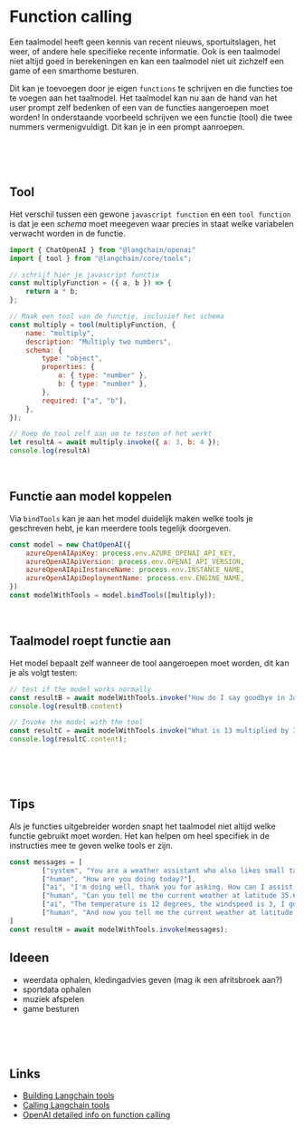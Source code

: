 # Function calling

Een taalmodel heeft geen kennis van recent nieuws, sportuitslagen, het weer, of andere hele specifieke recente informatie. Ook is een taalmodel niet altijd goed in berekeningen en kan een taalmodel niet uit zichzelf een game of een smarthome besturen.

Dit kan je toevoegen door je eigen `functions` te schrijven en die functies toe te voegen aan het taalmodel. Het taalmodel kan nu aan de hand van het user prompt zelf bedenken of een van de functies aangeroepen moet worden! In onderstaande voorbeeld schrijven we een functie (tool) die twee nummers vermenigvuldigt. Dit kan je in een prompt aanroepen.

<br><br><br>

## Tool 

Het verschil tussen een gewone `javascript function` en een `tool function` is dat je een *schema* moet meegeven waar precies in staat welke variabelen verwacht worden in de functie. 

```js
import { ChatOpenAI } from "@langchain/openai"
import { tool } from "@langchain/core/tools";

// schrijf hier je javascript functie
const multiplyFunction = ({ a, b }) => {
    return a * b;
};

// Maak een tool van de functie, inclusief het schema
const multiply = tool(multiplyFunction, {
    name: "multiply",
    description: "Multiply two numbers",
    schema: {
        type: "object",
        properties: {
            a: { type: "number" },
            b: { type: "number" },
        },
        required: ["a", "b"],
    },
});

// Roep de tool zelf aan om te testen of het werkt
let resultA = await multiply.invoke({ a: 3, b: 4 });
console.log(resultA)
```
<br>

## Functie aan model koppelen

Via `bindTools` kan je aan het model duidelijk maken welke tools je geschreven hebt, je kan meerdere tools tegelijk doorgeven.

```js
const model = new ChatOpenAI({
    azureOpenAIApiKey: process.env.AZURE_OPENAI_API_KEY,
    azureOpenAIApiVersion: process.env.OPENAI_API_VERSION,
    azureOpenAIApiInstanceName: process.env.INSTANCE_NAME,
    azureOpenAIApiDeploymentName: process.env.ENGINE_NAME,
})
const modelWithTools = model.bindTools([multiply]);
```
<br>

## Taalmodel roept functie aan

Het model bepaalt zelf wanneer de tool aangeroepen moet worden, dit kan je als volgt testen:

```js
// test if the model works normally
const resultB = await modelWithTools.invoke("How do I say goodbye in Japanese?");
console.log(resultB.content)

// Invoke the model with the tool
const resultC = await modelWithTools.invoke("What is 13 multiplied by 34? You dont have to explain any code, just give the result directly.");
console.log(resultC.content);
```
<br><br><br>

## Tips

Als je functies uitgebreider worden snapt het taalmodel niet altijd welke functie gebruikt moet worden. Het kan helpen om heel specifiek in de instructies mee te geven welke tools er zijn.

```js
const messages = [
        ["system", "You are a weather assistant who also likes small talk. You can use the fetchWeather tool to get the current weather data for a specific location. You never explain code."],
        ["human", "How are you doing today?"],
        ["ai", "I'm doing well, thank you for asking. How can I assist you today?"],
        ["human", "Can you tell me the current weather at latitude 35.6895 and longitude 139.6917?"],
        ["ai", "The temperature is 12 degrees, the windspeed is 3, I got this from the fetchWeather tool you supplied for me."],
        ["human", "And now you tell me the current weather at latitude 51.926517 and longitude 4.462456? Also give me some clothing advice for this weather."],
]
const resultH = await modelWithTools.invoke(messages);
```

## Ideeen

- weerdata ophalen, kledingadvies geven (mag ik een afritsbroek aan?)
- sportdata ophalen
- muziek afspelen
- game besturen

<br><br><br>

## Links

- [Building Langchain tools](https://js.langchain.com/docs/concepts/tools/)
- [Calling Langchain tools](https://js.langchain.com/docs/concepts/tool_calling/)
- [OpenAI detailed info on function calling](https://platform.openai.com/docs/guides/function-calling?lang=node.js)

